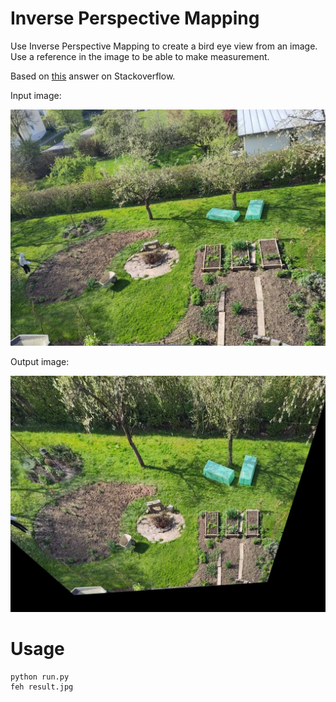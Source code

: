 # Inverse Perspective Mapping

Use Inverse Perspective Mapping to create a bird eye view from an image.
Use a reference in the image to be able to make measurement.

Based on [this](https://stackoverflow.com/a/57440865/92049) answer on Stackoverflow.

Input image:

![input image](res/image.jpg)

Output image:

![output image](res/result.jpg)

# Usage

``` shell
python run.py
feh result.jpg
```
